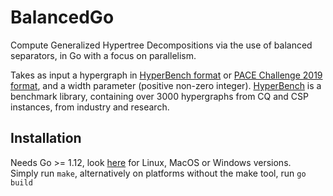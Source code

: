 # BalancedGo
Compute Generalized Hypertree Decompositions via the use of balanced separators, in Go with a focus on parallelism. 

Takes as input a hypergraph in [HyperBench format](http://hyperbench.dbai.tuwien.ac.at/downloads/manual.pdf) or [PACE Challenge 2019 format](https://pacechallenge.org/2019/htd/htd_format/), and a width parameter (positive non-zero integer). 
[HyperBench](http://hyperbench.dbai.tuwien.ac.at/) is a benchmark library, containing over 3000 hypergraphs from CQ and CSP instances, from industry and research. 

## Installation
Needs Go >= 1.12, look [here](https://golang.org/dl/) for Linux, MacOS or Windows versions.   
Simply run `make`, alternatively on platforms without the make tool, run `go build`
  



